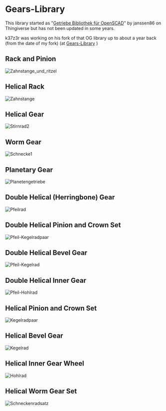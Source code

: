 # Gears-Library
This library started as "[Getriebe Bibliothek für OpenSCAD](https://www.thingiverse.com/thing:1604369)" by janssen86 on Thingiverse but has not been updated in some years.

k37z3r was working on his fork of that OG library up to about a year back (from the date of my fork) (at [Gears-Library](https://github.com/k37z3r/Gears-Library) )
## Rack and Pinion
![Zahnstange_und_ritzel](https://github.com/k37z3r/Gears-Library/assets/105192630/d2899f6c-59c1-44bc-9a70-1c09489d1202)
## Helical Rack
![Zahnstange](https://github.com/k37z3r/Gears-Library/assets/105192630/5289196e-bc8d-4c8f-b805-0c4448d5542a)
## Helical Gear
![Stirnrad2](https://github.com/k37z3r/Gears-Library/assets/105192630/603d61a0-9855-46fd-8060-d0576b7ad606)
## Worm Gear
![Schnecke1](https://github.com/k37z3r/Gears-Library/assets/105192630/d0593e85-1768-4365-b4ea-43e8637fd881)
## Planetary Gear
![Planetengetriebe](https://github.com/k37z3r/Gears-Library/assets/105192630/a63f7e01-f9c8-4c52-89cd-5655b7ee908f)
## Double Helical (Herringbone) Gear
![Pfeilrad](https://github.com/k37z3r/Gears-Library/assets/105192630/63443104-a93a-4a46-a624-67fd32729ed0)
## Double Helical Pinion and Crown Set
![Pfeil-Kegelradpaar](https://github.com/k37z3r/Gears-Library/assets/105192630/006997a4-08b1-4c8d-b223-caae3d562d95)
## Double Helical Bevel Gear
![Pfeil-Kegelrad](https://github.com/k37z3r/Gears-Library/assets/105192630/2b7769a4-9ecc-4ec3-ab70-211d7a23e6c5)
## Double Helical Inner Gear
![Pfeil-Hohlrad](https://github.com/k37z3r/Gears-Library/assets/105192630/795a82a0-5c33-4f9d-9287-27d078e89e62)
## Helical Pinion and Crown Set
![Kegelradpaar](https://github.com/k37z3r/Gears-Library/assets/105192630/0523e401-4d87-46f5-a7ab-651168fcd424)
## Helical Bevel Gear
![Kegelrad](https://github.com/k37z3r/Gears-Library/assets/105192630/852e69f1-67ad-460d-89c5-ba79ff444150)
## Helical Inner Gear Wheel
![Hohlrad](https://github.com/k37z3r/Gears-Library/assets/105192630/fc1045d3-34b2-42a3-9ba9-9f3667f92d20)
## Helical Worm Gear Set
![Schneckenradsatz](https://github.com/k37z3r/Gears-Library/assets/105192630/2dd9158b-f78d-4718-961c-1aa869be52bb)
